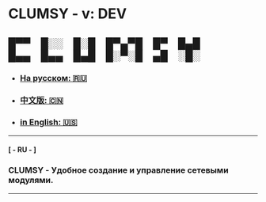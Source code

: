 # CLUMSY - v: DEV

█▀▀ █░░ █░█ █▀▄▀█ █▀ █▄█<br>
█▄▄ █▄▄ █▄█ █░▀░█ ▄█ ░█░<br>
--- 
- ### [На русском: 🇷🇺](#ru)
- ### [中文版: 🇨🇳](#cn)
- ### [in English: 🇺🇸](#ru)

___

#### <a name="ru">[ - RU - ]</a>
### CLUMSY - Удобное создание и управление сетевыми модулями.

---
